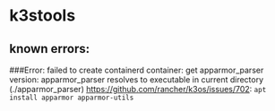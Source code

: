 # k3stools

## known errors:

###Error: failed to create containerd container: get apparmor_parser version: apparmor_parser resolves to executable in current directory (./apparmor_parser)
https://github.com/rancher/k3os/issues/702: `apt install apparmor apparmor-utils`